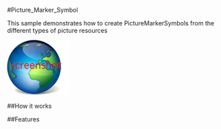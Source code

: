 #Picture_Marker_Symbol

This sample demonstrates how to create PictureMarkerSymbols from the different types of picture resources

![](screenshot.png)

##How it works

##Features
